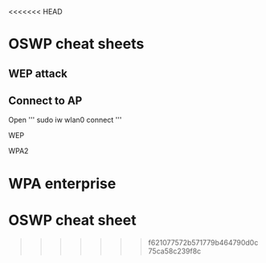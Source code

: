 <<<<<<< HEAD
# OSWP cheat sheets

## WEP attack






















## Connect to AP

Open
'''
sudo iw wlan0 connect <SSID>
'''


WEP

WPA2

WPA enterprise
=======
# OSWP cheat sheet
>>>>>>> f621077572b571779b464790d0c75ca58c239f8c
